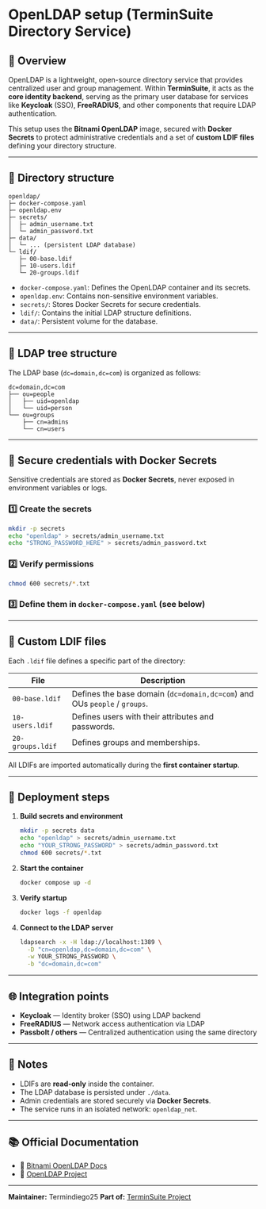 # OpenLDAP setup (TerminSuite Directory Service)

## 🧭 Overview

OpenLDAP is a lightweight, open-source directory service that provides centralized user and group management.
Within **TerminSuite**, it acts as the **core identity backend**, serving as the primary user database for services like **Keycloak** (SSO), **FreeRADIUS**, and other components that require LDAP authentication.

This setup uses the **Bitnami OpenLDAP** image, secured with **Docker Secrets** to protect administrative credentials and a set of **custom LDIF files** defining your directory structure.

---

## 📁 Directory structure

```
openldap/
├─ docker-compose.yaml
├─ openldap.env
├─ secrets/
│  ├─ admin_username.txt
│  └─ admin_password.txt
├─ data/
│  └─ ... (persistent LDAP database)
└─ ldif/
   ├─ 00-base.ldif
   ├─ 10-users.ldif
   └─ 20-groups.ldif
```

* `docker-compose.yaml`: Defines the OpenLDAP container and its secrets.
* `openldap.env`: Contains non-sensitive environment variables.
* `secrets/`: Stores Docker Secrets for secure credentials.
* `ldif/`: Contains the initial LDAP structure definitions.
* `data/`: Persistent volume for the database.

---

## 🧬 LDAP tree structure

The LDAP base (`dc=domain,dc=com`) is organized as follows:

```
dc=domain,dc=com
├── ou=people
│   ├── uid=openldap
│   └── uid=person
└── ou=groups
    ├── cn=admins
    └── cn=users
```

---

## 🔐 Secure credentials with Docker Secrets

Sensitive credentials are stored as **Docker Secrets**, never exposed in environment variables or logs.

### 1️⃣ Create the secrets

```bash
mkdir -p secrets
echo "openldap" > secrets/admin_username.txt
echo "STRONG_PASSWORD_HERE" > secrets/admin_password.txt
```

### 2️⃣ Verify permissions

```bash
chmod 600 secrets/*.txt
```

### 3️⃣ Define them in `docker-compose.yaml` (see below)

---

## 📂 Custom LDIF files

Each `.ldif` file defines a specific part of the directory:

| File             | Description                                                               |
| ---------------- | ------------------------------------------------------------------------- |
| `00-base.ldif`   | Defines the base domain (`dc=domain,dc=com`) and OUs `people` / `groups`. |
| `10-users.ldif`  | Defines users with their attributes and passwords.                        |
| `20-groups.ldif` | Defines groups and memberships.                                           |

All LDIFs are imported automatically during the **first container startup**.

---

## 🚀 Deployment steps

1. **Build secrets and environment**

   ```bash
   mkdir -p secrets data
   echo "openldap" > secrets/admin_username.txt
   echo "YOUR_STRONG_PASSWORD" > secrets/admin_password.txt
   chmod 600 secrets/*.txt
   ```

2. **Start the container**

   ```bash
   docker compose up -d
   ```

3. **Verify startup**

   ```bash
   docker logs -f openldap
   ```

4. **Connect to the LDAP server**

   ```bash
   ldapsearch -x -H ldap://localhost:1389 \
     -D "cn=openldap,dc=domain,dc=com" \
     -w YOUR_STRONG_PASSWORD \
     -b "dc=domain,dc=com"
   ```

---

## 🌐 Integration points

* **Keycloak** — Identity broker (SSO) using LDAP backend
* **FreeRADIUS** — Network access authentication via LDAP
* **Passbolt / others** — Centralized authentication using the same directory

---

## 🧠 Notes

* LDIFs are **read-only** inside the container.
* The LDAP database is persisted under `./data`.
* Admin credentials are stored securely via **Docker Secrets**.
* The service runs in an isolated network: `openldap_net`.

---

## 📚 Official Documentation

* 🔗 [Bitnami OpenLDAP Docs](https://hub.docker.com/r/bitnami/openldap)
* 🔗 [OpenLDAP Project](https://www.openldap.org/)

---

**Maintainer:** Termindiego25
**Part of:** [TerminSuite Project](https://github.com/Termindiego25/terminsuite)